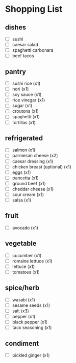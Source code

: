 # Shopping List

## dishes
- [ ] sushi
- [ ] caesar salad
- [ ] spaghetti carbonara
- [ ] beef tacos
## pantry
- [ ] sushi rice (x1)
- [ ] nori (x1)
- [ ] soy sauce (x1)
- [ ] rice vinegar (x1)
- [ ] sugar (x1)
- [ ] croutons (x1)
- [ ] spaghetti (x1)
- [ ] tortillas (x1)
## refrigerated
- [ ] salmon (x1)
- [ ] parmesan cheese (x2)
- [ ] caesar dressing (x1)
- [ ] chicken breast (optional) (x1)
- [ ] eggs (x1)
- [ ] pancetta (x1)
- [ ] ground beef (x1)
- [ ] cheddar cheese (x1)
- [ ] sour cream (x1)
- [ ] salsa (x1)
## fruit
- [ ] avocado (x1)
## vegetable
- [ ] cucumber (x1)
- [ ] romaine lettuce (x1)
- [ ] lettuce (x1)
- [ ] tomatoes (x1)
## spice/herb
- [ ] wasabi (x1)
- [ ] sesame seeds (x1)
- [ ] salt (x3)
- [ ] pepper (x1)
- [ ] black pepper (x1)
- [ ] taco seasoning (x1)
## condiment
- [ ] pickled ginger (x1)
